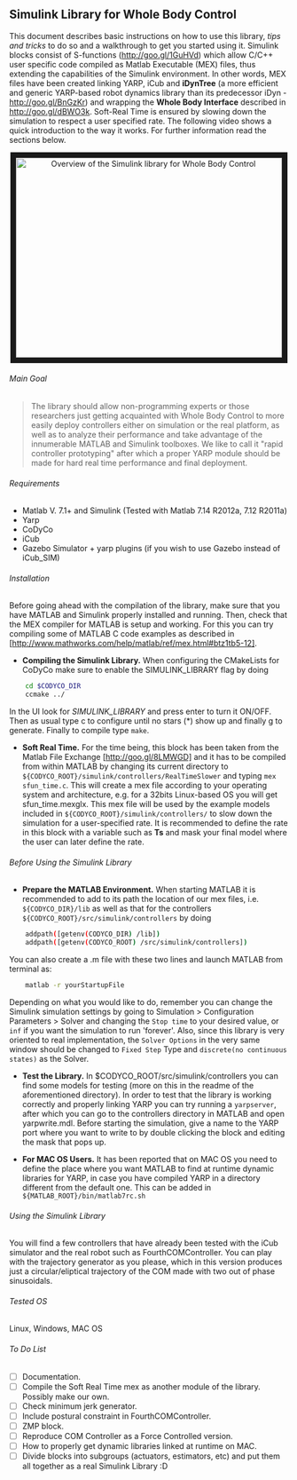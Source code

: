 Simulink Library for Whole Body Control 
----------------------------------------------------------

This document describes basic instructions on how to use this library, *tips and tricks* to do so and a walkthrough to get you started using it. Simulink blocks consist of S-functions (http://goo.gl/1GuHVd) which allow C/C++ user specific code compiled as Matlab Executable (MEX) files, thus extending the capabilities of the Simulink environment. In other words, MEX files have been created linking YARP, iCub and **iDynTree** (a more efficient and generic YARP-based robot dynamics library than its predecessor iDyn - http://goo.gl/BnGzKr) and wrapping the **Whole Body Interface** described in http://goo.gl/dBWO3k. Soft-Real Time is ensured by slowing down the simulation to respect a user specified rate. The following video shows a quick introduction to the way it works. For further information read the sections below.


<p align="center">
<a href="http://www.youtube.com/watch?feature=player_embedded&v=h2T4BtuDiJg
" target="_blank"><img src="http://img.youtube.com/vi/h2T4BtuDiJg/0.jpg" 
alt="Overview of the Simulink library for Whole Body Control" width="480" height="360" border="10" /></a>
</p>



###### Main Goal ######
> The library should allow non-programming experts or those researchers just getting acquainted with Whole Body Control to more easily deploy controllers either on simulation or the real platform, as well as to analyze their performance and take advantage of the innumerable MATLAB and Simulink toolboxes. We like to call it "rapid controller prototyping" after which a proper YARP module should be made for hard real time performance and final deployment.


###### Requirements
* Matlab V. 7.1+ and Simulink (Tested with Matlab 7.14 R2012a, 7.12 R2011a)
* Yarp
* CoDyCo 
* iCub
* Gazebo Simulator + yarp plugins (if you wish to use Gazebo instead of iCub_SIM)


###### Installation
Before going ahead with the compilation of the library, make sure that you have MATLAB and Simulink properly installed and running. Then, check that the MEX compiler for MATLAB is setup and working. For this you can try compiling some of MATLAB C code examples as described in [http://www.mathworks.com/help/matlab/ref/mex.html#btz1tb5-12].

- **Compiling the Simulink Library.** When configuring the CMakeLists for CoDyCo make sure to enable the SIMULINK_LIBRARY flag by doing
```bash
    cd $CODYCO_DIR
    ccmake ../
```
In the UI look for *SIMULINK_LIBRARY* and press enter to turn it ON/OFF. Then as usual type c to configure until no stars (*) show up and finally g to generate. Finally to compile type `make`.

- **Soft Real Time.** For the time being, this block has been taken from the Matlab File Exchange [http://goo.gl/8LMWGD] and it has to be compiled from within MATLAB by changing its current directory to `${CODYCO_ROOT}/simulink/controllers/RealTimeSlower` and typing `mex sfun_time.c`. This will create a mex file according to your operating system and architecture, e.g. for a 32bits Linux-based OS you will get sfun_time.mexglx. This mex file will be used by the example models included in `${CODYCO_ROOT}/simulink/controllers/` to slow down the simulation for a user-specified rate. It is recommended to define the rate in this block with a variable such as **Ts** and mask your final model where the user can later define the rate.


###### Before Using the Simulink Library
- **Prepare the MATLAB Environment.** When starting MATLAB it is recommended to add to its path the location of our mex files, i.e. `${CODYCO_DIR}/lib` as well as that for the controllers `${CODYCO_ROOT}/src/simulink/controllers` by doing
```bash
    addpath([getenv(CODYCO_DIR) /lib])
    addpath([getenv(CODYCO_ROOT) /src/simulink/controllers])
```
You can also create a .m file with these two lines and launch MATLAB from terminal as:
```bash
    matlab -r yourStartupFile
```

Depending on what you would like to do, remember you can change the Simulink simulation settings by going to Simulation > Configuration Parameters > Solver and changing the `Stop time` to your desired value, or `inf` if you want the simulation to run 'forever'. Also, since this library is very oriented to real implementation, the `Solver Options` in the very same window should be changed to `Fixed Step` Type and `discrete(no continuous states)` as the Solver. 

- **Test the Library.** In $CODYCO_ROOT/src/simulink/controllers you can find some models for testing (more on this in the readme of the aforementioned directory). In order to test that the library is working correctly and properly linking YARP you can try running a `yarpserver`, after which you can go to the controllers directory in MATLAB and open yarpwrite.mdl. Before starting the simulation, give a name to the YARP port where you want to write to by double clicking the block and editing the mask that pops up. 

- **For MAC OS Users.** It has been reported that on MAC OS you need to define the place where you want MATLAB to find at runtime dynamic libraries for YARP, in case you have compiled YARP in a directory different from the default one. This can be added in `${MATLAB_ROOT}/bin/matlab7rc.sh`


###### Using the Simulink Library
You will find a few controllers that have already been tested with the iCub simulator and the real robot such as FourthCOMController. You can play with the trajectory generator as you please, which in this version produces just a circular/eliptical trajectory of the COM made with two out of phase sinusoidals.


###### Tested OS
Linux, Windows, MAC OS

###### To Do List
- [ ] Documentation.
- [ ] Compile the Soft Real Time mex as another module of the library. Possibly make our own.
- [ ] Check minimum jerk generator.
- [ ] Include postural constraint in FourthCOMController.
- [ ] ZMP block.
- [ ] Reproduce COM Controller as a Force Controlled version.
- [ ] How to properly get dynamic libraries linked at runtime on MAC.
- [ ] Divide blocks into subgroups (actuators, estimators, etc) and put them all together as a real Simulink Library :D

